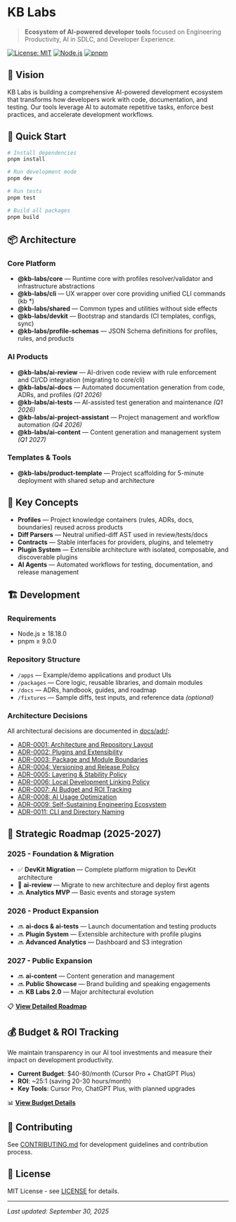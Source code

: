 # KB Labs

> **Ecosystem of AI-powered developer tools** focused on Engineering Productivity, AI in SDLC, and Developer Experience.

[![License: MIT](https://img.shields.io/badge/License-MIT-yellow.svg)](https://opensource.org/licenses/MIT)
[![Node.js](https://img.shields.io/badge/Node.js-18.18.0+-green.svg)](https://nodejs.org/)
[![pnpm](https://img.shields.io/badge/pnpm-9.0.0+-orange.svg)](https://pnpm.io/)

## 🎯 Vision

KB Labs is building a comprehensive AI-powered development ecosystem that transforms how developers work with code, documentation, and testing. Our tools leverage AI to automate repetitive tasks, enforce best practices, and accelerate development workflows.

## 🚀 Quick Start

```bash
# Install dependencies
pnpm install

# Run development mode
pnpm dev

# Run tests
pnpm test

# Build all packages
pnpm build
```

## 📦 Architecture

### Core Platform
- **@kb-labs/core** — Runtime core with profiles resolver/validator and infrastructure abstractions
- **@kb-labs/cli** — UX wrapper over core providing unified CLI commands (kb *)
- **@kb-labs/shared** — Common types and utilities without side effects
- **@kb-labs/devkit** — Bootstrap and standards (CI templates, configs, sync)
- **@kb-labs/profile-schemas** — JSON Schema definitions for profiles, rules, and products

### AI Products
- **@kb-labs/ai-review** — AI-driven code review with rule enforcement and CI/CD integration (migrating to core/cli)
- **@kb-labs/ai-docs** — Automated documentation generation from code, ADRs, and profiles *(Q1 2026)*
- **@kb-labs/ai-tests** — AI-assisted test generation and maintenance *(Q1 2026)*
- **@kb-labs/ai-project-assistant** — Project management and workflow automation *(Q4 2026)*
- **@kb-labs/ai-content** — Content generation and management system *(Q1 2027)*

### Templates & Tools
- **@kb-labs/product-template** — Project scaffolding for 5-minute deployment with shared setup and architecture

## 🔑 Key Concepts

- **Profiles** — Project knowledge containers (rules, ADRs, docs, boundaries) reused across products
- **Diff Parsers** — Neutral unified-diff AST used in review/tests/docs
- **Contracts** — Stable interfaces for providers, plugins, and telemetry
- **Plugin System** — Extensible architecture with isolated, composable, and discoverable plugins
- **AI Agents** — Automated workflows for testing, documentation, and release management

## 🏗️ Development

### Requirements
- Node.js ≥ 18.18.0
- pnpm ≥ 9.0.0

### Repository Structure
- `/apps` — Example/demo applications and product UIs
- `/packages` — Core logic, reusable libraries, and domain modules
- `/docs` — ADRs, handbook, guides, and roadmap
- `/fixtures` — Sample diffs, test inputs, and reference data *(optional)*

### Architecture Decisions
All architectural decisions are documented in [docs/adr/](./docs/adr/):
- [ADR-0001: Architecture and Repository Layout](./docs/adr/0001-architecture-and-reposity-layout.md)
- [ADR-0002: Plugins and Extensibility](./docs/adr/0002-plugins-and-extensibility.md)
- [ADR-0003: Package and Module Boundaries](./docs/adr/0003-package-and-module-boundaries.md)
- [ADR-0004: Versioning and Release Policy](./docs/adr/0004-versioning-and-release-policy.md)
- [ADR-0005: Layering & Stability Policy](./docs/adr/0005-layering-stability-police.md)
- [ADR-0006: Local Development Linking Policy](./docs/adr/0006-local-development-linking-policy.md)
- [ADR-0007: AI Budget and ROI Tracking](./docs/adr/0007-ai-budget-roi-calculating.md)
- [ADR-0008: AI Usage Optimization](./docs/adr/0008-ai-usage-optimization.md)
- [ADR-0009: Self-Sustaining Engineering Ecosystem](./docs/adr/0009-self-sustaining-engineering-ecosystem.md)
- [ADR-0011: CLI and Directory Naming](./docs/adr/0011-cli-and-directory-naming.md)

## 📅 Strategic Roadmap (2025-2027)

### 2025 - Foundation & Migration
- ✅ **DevKit Migration** — Complete platform migration to DevKit architecture
- 🚧 **ai-review** — Migrate to new architecture and deploy first agents
- 🔜 **Analytics MVP** — Basic events and storage system

### 2026 - Product Expansion
- 🔜 **ai-docs & ai-tests** — Launch documentation and testing products
- 🔜 **Plugin System** — Extensible architecture with profile plugins
- 🔜 **Advanced Analytics** — Dashboard and S3 integration

### 2027 - Public Expansion
- 🔜 **ai-content** — Content generation and management
- 🔜 **Public Showcase** — Brand building and speaking engagements
- 🔜 **KB Labs 2.0** — Major architectural evolution

📋 **[View Detailed Roadmap](./docs/roadmap/README.md)**

## 💰 Budget & ROI Tracking

We maintain transparency in our AI tool investments and measure their impact on development productivity.

- **Current Budget**: $40-80/month (Cursor Pro + ChatGPT Plus)
- **ROI**: ~25:1 (saving 20-30 hours/month)
- **Key Tools**: Cursor Pro, ChatGPT Plus, with planned upgrades

📊 **[View Budget Details](./docs/BUDGET.md)**

## 🤝 Contributing

See [CONTRIBUTING.md](./CONTRIBUTING.md) for development guidelines and contribution process.

## 📄 License

MIT License - see [LICENSE](./LICENSE) for details.

---

*Last updated: September 30, 2025*
